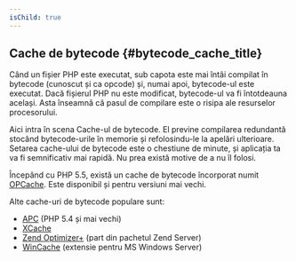 ```yaml
---
isChild: true
---
```


## Cache de bytecode {#bytecode_cache_title}

Când un fișier PHP este executat, sub capota este mai întâi compilat în bytecode (cunoscut și ca opcode) și, numai apoi,
bytecode-ul este executat. Dacă fișierul PHP nu este modificat, bytecode-ul va fi întotdeauna același. Asta înseamnă că
pasul de compilare este o risipa ale resurselor procesorului.

Aici intra în scena Cache-ul de bytecode. El previne compilarea redundantă stocând bytecode-urile în memorie și
refolosindu-le la apelări ulterioare. Setarea cache-ului de bytecode este o chestiune de minute, și aplicația ta va fi
semnificativ mai rapidă. Nu prea există motive de a nu îl folosi.

Începând cu PHP 5.5, există un cache de bytecode încorporat numit [OPCache](http://php.net/manual/ro/book.opcache.php).
Este disponibil și pentru versiuni mai vechi.

Alte cache-uri de bytecode populare sunt:

* [APC](http://php.net/manual/ro/book.apc.php) (PHP 5.4 și mai vechi)
* [XCache](http://xcache.lighttpd.net/)
* [Zend Optimizer+](http://www.zend.com/products/server/) (part din pachetul Zend Server)
* [WinCache](http://www.iis.net/download/wincacheforphp) (extensie pentru MS Windows Server)
